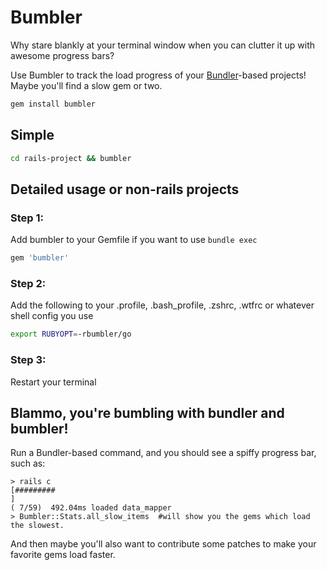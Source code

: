 # Bumbler
Why stare blankly at your terminal window when you can clutter it up with awesome progress bars?

Use Bumbler to track the load progress of your [Bundler](http://gembundler.com/)-based projects!  Maybe you'll find a slow gem or two.

```Bash
gem install bumbler
```

## Simple

```Bash
cd rails-project && bumbler
```

## Detailed usage or non-rails projects
### Step 1:
Add bumbler to your Gemfile if you want to use `bundle exec`

```Ruby
gem 'bumbler'
```

### Step 2:
Add the following to your .profile, .bash_profile, .zshrc, .wtfrc or whatever shell config you use

```Bash
export RUBYOPT=-rbumbler/go
```

### Step 3:
Restart your terminal


## Blammo, you're bumbling with bundler and bumbler!
Run a Bundler-based command, and you should see a spiffy progress bar, such as:

```
> rails c
[#########                                                                     ]
( 7/59)  492.04ms loaded data_mapper
> Bumbler::Stats.all_slow_items  #will show you the gems which load the slowest.
```


And then maybe you'll also want to contribute some patches to make your favorite gems load faster.
